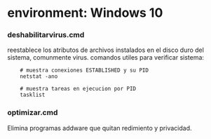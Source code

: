 # environment: Windows 10

### deshabilitarvirus.cmd
reestablece los atributos de archivos instalados en el disco duro del sistema, comunmente virus.
comandos utiles para verificar sistema: 
```
    # muestra conexiones ESTABLISHED y su PID
    netstat -ano

    # muestra tareas en ejecucion por PID
    tasklist
```
### optimizar.cmd
Elimina programas addware que quitan redimiento y privacidad. 
